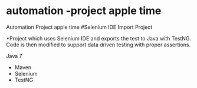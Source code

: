 # automation -project apple time
Automation Project  apple time 
#Selenium IDE Import Project

*Project which uses Selenium IDE and exports the test to Java with TestNG. Code is then modified to support data driven testing with proper assertions.

Java 7

* Maven
* Selenium
* TestNG

